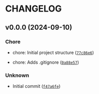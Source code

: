 # CHANGELOG

## v0.0.0 (2024-09-10)

### Chore

* chore: Initial project structure ([`77c86e6`](https://github.com/ntlhui/social_networks_pca/commit/77c86e6cfa6bc55e87b8d3f83c65446a824a05a5))

* chore: Adds .gitignore ([`0a88e57`](https://github.com/ntlhui/social_networks_pca/commit/0a88e57eb88033f988cd4a14df97588ad404173d))

### Unknown

* Initial commit ([`f47a6fe`](https://github.com/ntlhui/social_networks_pca/commit/f47a6feda25f59246f6a1735da785b93617f7fba))
